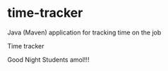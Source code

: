 # time-tracker
Java (Maven) application for tracking time on the job

Time tracker

Good Night Students amol!!!
